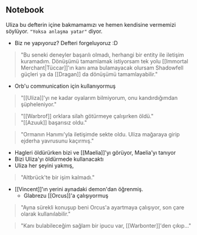 ---
---  
  
## Notebook  
Uliza bu defterin içine bakmamamızı ve hemen kendisine vermemizi söylüyor. `"Yoksa anlaşma yatar"` diyor.  
- Biz ne yapıyoruz? Defteri forgeluyoruz :D  
  
>"Bu seneki deneyler başarılı olmadı, herhangi bir entity ile iletişim kuramadım. Dönüşümü tamamlamak istiyorsam tek yolu [[Immortal Merchant|Tüccar]]'ın kanı ama bulamayacak olursam Shadowfell güçleri ya da [[Dragan]] da dönüşümü tamamlayabilir."  
  
- Orb'u communication için kullanıyormuş  
  
> "[[Uliza]]'yı ne kadar oyalarım bilmiyorum, onu kandırdığımdan şüpheleniyor."  
  
> "[[Warbrof]] orklara silah götürmeye çalışırken öldü."  
> "[[Azuuk]] başarısız oldu."  
  
> "Ormanın Hanımı'yla iletişimde sekte oldu. Uliza mağaraya girip ejderha yavrusunu kaçırmış."  
  
- Hagleri öldürürken bizi ve [[Maelia]]'yı görüyor, Maelia'yı tanıyor  
- Bizi Uliza'yı öldürmede kullanacaktı  
- Uliza her şeyini yakmış,  
> "Altbrück'te bir işim kalmadı."  
- [[Vincent]]'ın yerini aynadaki demon'dan öğrenmiş.  
	- Glabrezu [[Orcus]]'a çalışıyormuş  
  
> "Ayna sürekli konuşup beni Orcus'a ayartmaya çalışıyor, son çare olarak kullanılabilir."  
  
> "Kanı bulabileceğim sağlam bir ipucu var, [[Warbonter]]'den çıkıp..."
